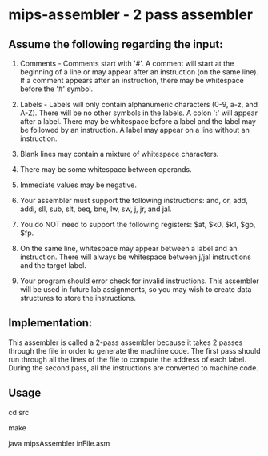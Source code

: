 # mips-assembler - 2 pass assembler

## Assume the following regarding the input: 

1. Comments - Comments start with '#'.  A comment will start at the beginning of a line or may appear after an instruction (on the same line).  If a comment appears after an instruction, there may be whitespace before the '#' symbol.

2.  Labels - Labels will only contain alphanumeric characters (0-9, a-z, and A-Z).  There will be no other symbols in the labels.  A colon ':' will appear after a label.  There may be whitespace before a label and the label may be followed by an instruction. A label may appear on a line without an instruction. 

3.  Blank lines may contain a mixture of whitespace characters.
4.  There may be some whitespace between operands. 

5.  Immediate values may be negative.

6.  Your assembler must support the following instructions:  and, or, add, addi, sll, sub, slt, beq, bne, lw, sw, j, jr, and jal.

7. You do NOT need to support the following registers: $at, $k0, $k1, $gp, $fp.

8. On the same line, whitespace may appear between a label and an instruction. There will always be whitespace between j/jal instructions and the target label.

9. Your program should error check for invalid instructions.  This assembler will be used in future lab assignments, so you may wish to create data structures to store the instructions.

## Implementation:
This assembler is called a 2-pass assembler because it takes 2 passes through the file in order to generate the machine code.  The first pass should run through all the lines of the file to compute the address of each label.  During the second pass, all the instructions are converted to machine code.

## Usage
cd src

make

java mipsAssembler inFile.asm

